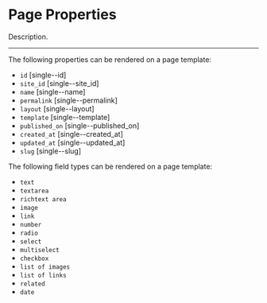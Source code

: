 # Page Properties
Description.

---

The following properties can be rendered on a page template:
- `id` [single--id]
- `site_id` [single--site_id]
- `name` [single--name]
- `permalink` [single--permalink]
- `layout` [single--layout]
- `template` [single--template]
- `published_on` [single--published_on]
- `created_at` [single--created_at]
- `updated_at` [single--updated_at]
- `slug` [single--slug]

The following field types can be rendered on a page template:
- `text`
- `textarea`
- `richtext area`
- `image`
- `link`
- `number`
- `radio`
- `select`
- `multiselect`
- `checkbox`
- `list of images`
- `list of links`
- `related`
- `date`
